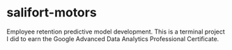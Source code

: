 # salifort-motors
Employee retention predictive model development. This is a terminal project I did to earn the Google Advanced Data Analytics Professional Certificate.
